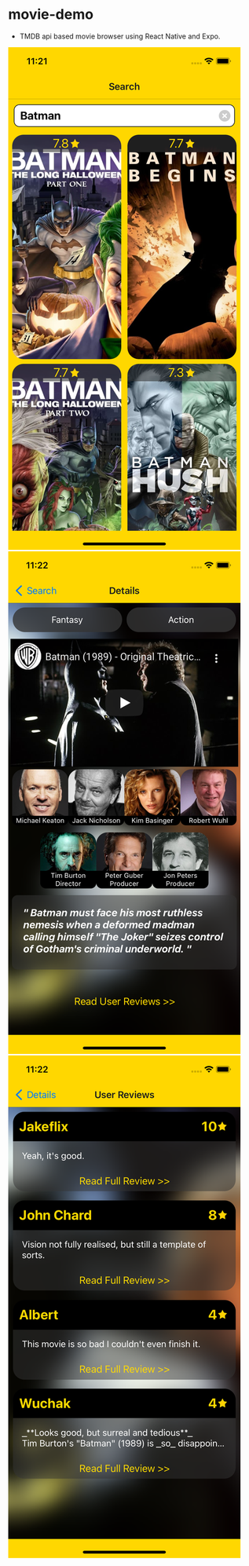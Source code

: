 # movie-demo

- TMDB api based movie browser using React Native and Expo.

![Alt text](/screenshots/search.png?raw=true "Search")
![Alt text](/screenshots/details.png?raw=true "Search")
![Alt text](/screenshots/reviews.png?raw=true "Search")
